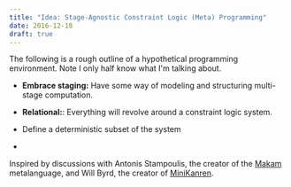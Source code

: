 ```yaml
---
title: "Idea: Stage-Agnostic Constraint Logic (Meta) Programming"
date: 2016-12-18
draft: true
---
```


The following is a rough outline of a hypothetical programming environment. Note I only half know what I'm talking about.

- **Embrace staging:** Have some way of modeling and structuring multi-stage computation.
- **Relational:**: Everything will revolve around a constraint logic system.


- Define a deterministic subset of the system
- 

Inspired by discussions with Antonis Stampoulis, the creator of the [Makam](http://astampoulis.github.io/makam/) metalanguage, and Will Byrd, the creator of [MiniKanren](http://minikanren.org/).

